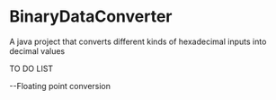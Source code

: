 # BinaryDataConverter
A java project that converts different kinds of hexadecimal inputs into decimal values

TO DO LIST

--Floating point conversion
